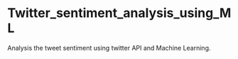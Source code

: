 # Twitter_sentiment_analysis_using_ML
Analysis the tweet sentiment using twitter API  and Machine Learning.
